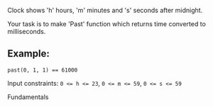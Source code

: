 <div class="w-full panel bg-k-20"><div class="markdown" id="description"><p>Clock shows 'h' hours, 'm' minutes and 's' seconds after midnight.</p>
<p>Your task is to make 'Past' function which returns time converted to milliseconds.</p>
<h2 id="example">Example:</h2>
<pre style="display: none;"><code class="language-c"><span class="cm-variable">past</span>(<span class="cm-number">0</span>, <span class="cm-number">1</span>, <span class="cm-number">1</span>) <span class="cm-operator">==</span> <span class="cm-number">61000</span></code></pre>
<pre><code class="language-javascript"><span class="cm-variable">past</span>(<span class="cm-number">0</span>, <span class="cm-number">1</span>, <span class="cm-number">1</span>) <span class="cm-operator">==</span> <span class="cm-number">61000</span></code></pre>
<pre style="display: none;"><code class="language-csharp"><span class="cm-variable">Past</span>(<span class="cm-number">0</span>, <span class="cm-number">1</span>, <span class="cm-number">1</span>) <span class="cm-operator">==</span> <span class="cm-number">61000</span></code></pre>
<pre style="display: none;"><code class="language-python"><span class="cm-variable">past</span>(<span class="cm-number">0</span>, <span class="cm-number">1</span>, <span class="cm-number">1</span>) <span class="cm-operator">==</span> <span class="cm-number">61000</span></code></pre>
<pre style="display: none;"><code class="language-ruby"><span class="cm-variable">past</span>(<span class="cm-number">0</span>, <span class="cm-number">1</span>, <span class="cm-number">1</span>) <span class="cm-operator">==</span> <span class="cm-number">61000</span></code></pre>
<pre style="display: none;"><code class="language-java"><span class="cm-variable">Past</span>(<span class="cm-number">0</span>, <span class="cm-number">1</span>, <span class="cm-number">1</span>) <span class="cm-operator">==</span> <span class="cm-number">61000</span></code></pre>
<pre style="display: none;"><code class="language-prolog"><span class="cm-atom">past</span><span class="cm-paren">(</span><span class="cm-number">0</span><span class="cm-paren">,</span><span class="cm-comment"> </span><span class="cm-number">1</span><span class="cm-paren">,</span><span class="cm-comment"> </span><span class="cm-number">1</span><span class="cm-paren">,</span><span class="cm-comment"> </span><span class="cm-number">61000</span><span class="cm-paren">)</span><span class="cm-graphic">.</span></code></pre>
<pre style="display: none;"><code class="language-cfml"><span class="cm-variable">past</span>(<span class="cm-number">0</span>, <span class="cm-number">1</span>, <span class="cm-number">1</span>) <span class="cm-operator">==</span> <span class="cm-number">61000</span></code></pre>
<pre style="display: none;"><code class="language-typescript"><span class="cm-variable">past</span>(<span class="cm-number">0</span>, <span class="cm-number">1</span>, <span class="cm-number">1</span>) <span class="cm-operator">===</span> <span class="cm-number">61000</span></code></pre>
<pre style="display: none;"><code class="language-coffeescript"><span class="cm-variable">past</span><span class="cm-punctuation">(</span><span class="cm-number">0</span><span class="cm-punctuation">,</span> <span class="cm-number">1</span><span class="cm-punctuation">,</span> <span class="cm-number">1</span><span class="cm-punctuation">)</span> <span class="cm-operator">==</span> <span class="cm-number">61000</span></code></pre>
<pre style="display: none;"><code class="language-julia"><span class="cm-builtin">past</span>(<span class="cm-number">0</span>, <span class="cm-number">1</span>, <span class="cm-number">1</span>) <span class="cm-operator">==</span> <span class="cm-number">61000</span></code></pre>
<pre style="display: none;"><code class="language-clojure"><span class="cm-bracket">(</span><span class="cm-keyword">=</span> <span class="cm-bracket">(</span><span class="cm-builtin">past</span> <span class="cm-number">0</span> <span class="cm-number">1</span> <span class="cm-number">1</span><span class="cm-bracket">)</span> <span class="cm-number">61000</span><span class="cm-bracket">)</span></code></pre>
<pre style="display: none;"><code class="language-cpp"><span class="cm-variable">past</span>(<span class="cm-number">0</span>, <span class="cm-number">1</span>, <span class="cm-number">1</span>) <span class="cm-operator">==</span> <span class="cm-number">61000</span></code></pre>
<pre style="display: none;"><code class="language-crystal"><span class="cm-variable">past</span>(<span class="cm-number">0</span>, <span class="cm-number">1</span>, <span class="cm-number">1</span>) <span class="cm-operator">==</span> <span class="cm-number">61000</span></code></pre>
<pre style="display: none;"><code class="language-dart"><span class="cm-variable">past</span>(<span class="cm-number">0</span>, <span class="cm-number">1</span>, <span class="cm-number">1</span>) <span class="cm-operator">==</span> <span class="cm-number">61000</span></code></pre>
<pre style="display: none;"><code class="language-elixir"><span class="cm-variable">past</span>(<span class="cm-number">0</span>, <span class="cm-number">1</span>, <span class="cm-number">1</span>) <span class="cm-operator">=</span><span class="cm-operator">=</span> <span class="cm-number">61000</span></code></pre>
<pre style="display: none;"><code class="language-elm"><span class="cm-def">past</span> <span class="cm-number">0</span> <span class="cm-number">1</span> <span class="cm-number">1</span> <span class="cm-keyword">==</span> <span class="cm-number">61000</span></code></pre>
<pre style="display: none;"><code class="language-erlang"><span class="cm-tag">past</span>(<span class="cm-number">0</span>, <span class="cm-number">1</span>, <span class="cm-number">1</span>) <span class="cm-operator">=:=</span> <span class="cm-number">61000</span></code></pre>
<pre style="display: none;"><code class="language-factor"><span class="cm-number">0 1</span> <span class="cm-number">1</span> <span class="cm-variable">past</span> <span class="cm-number">61000</span> <span class="cm-keyword">=</span></code></pre>
<pre style="display: none;"><code class="language-forth"><span class="cm-number">0 </span><span class="cm-number">1 </span><span class="cm-number">1 </span><span class="cm-atom">past </span><span class="cm-number">61000 </span><span class="cm-builtin">=</span></code></pre>
<pre style="display: none;"><code class="language-fortran"><span class="cm-variable">past</span>(<span class="cm-number">0</span>, <span class="cm-number">1</span>, <span class="cm-number">1</span>) <span class="cm-operator">==</span> <span class="cm-number">61000</span></code></pre>
<pre style="display: none;"><code class="language-fsharp"><span class="cm-variable">past</span> <span class="cm-number">0</span> <span class="cm-number">1</span> <span class="cm-number">1</span> <span class="cm-operator">=</span> <span class="cm-number">61000</span></code></pre>
<pre style="display: none;"><code class="language-go"><span class="cm-variable">past</span>(<span class="cm-number">0</span>, <span class="cm-number">1</span>, <span class="cm-number">1</span>) <span class="cm-operator">==</span> <span class="cm-number">61000</span></code></pre>
<pre style="display: none;"><code class="language-groovy"><span class="cm-variable">past</span>(<span class="cm-number">0</span>, <span class="cm-number">1</span>, <span class="cm-number">1</span>) <span class="cm-operator">==</span> <span class="cm-number">61000</span></code></pre>
<pre style="display: none;"><code class="language-haskell"><span class="cm-variable">past</span> <span class="cm-number">0</span> <span class="cm-number">1</span> <span class="cm-number">1</span> <span class="cm-builtin">==</span> <span class="cm-number">61000</span></code></pre>
<pre style="display: none;"><code class="language-kotlin"><span class="cm-variable">past</span>(<span class="cm-number">0</span>, <span class="cm-number">1</span>, <span class="cm-number">1</span>) <span class="cm-operator">==</span> <span class="cm-number">61000</span></code></pre>
<pre style="display: none;"><code class="language-lua"><span class="cm-variable">past</span>(<span class="cm-number">0</span>, <span class="cm-number">1</span>, <span class="cm-number">1</span>) == <span class="cm-number">61000</span></code></pre>
<pre style="display: none;"><code class="language-nasm">past(<span class="cm-number">0</span>, <span class="cm-number">1</span>, <span class="cm-number">1</span>) == <span class="cm-number">61000</span></code></pre>
<pre style="display: none;"><code class="language-nim"><span class="cm-variable">past</span>(<span class="cm-number">0</span>, <span class="cm-number">1</span>, <span class="cm-number">1</span>) <span class="cm-operator">==</span> <span class="cm-number">61000</span></code></pre>
<pre style="display: none;"><code class="language-objc"><span class="cm-variable">past</span>(<span class="cm-number">0</span>, <span class="cm-number">1</span>, <span class="cm-number">1</span>) <span class="cm-operator">==</span> <span class="cm-number">61000</span></code></pre>
<pre style="display: none;"><code class="language-ocaml"><span class="cm-variable">past</span> <span class="cm-number">0</span> <span class="cm-number">1</span> <span class="cm-number">1</span> <span class="cm-operator">=</span><span class="cm-operator">=</span> <span class="cm-number">61000</span></code></pre>
<pre style="display: none;"><code class="language-php"><span class="cm-variable">past</span>(<span class="cm-number">0</span>, <span class="cm-number">1</span>, <span class="cm-number">1</span>) <span class="cm-operator">==</span> <span class="cm-number">61000</span></code></pre>
<pre style="display: none;"><code class="language-powershell"><span class="cm-identifier">Past</span><span class="cm-punctuation">(</span><span class="cm-number">0</span><span class="cm-punctuation">,</span> <span class="cm-number">1</span><span class="cm-punctuation">,</span> <span class="cm-number">1</span><span class="cm-punctuation">)</span> <span class="cm-operator">=</span><span class="cm-operator">=</span> <span class="cm-number">61000</span></code></pre>
<pre style="display: none;"><code class="language-purescript"><span class="cm-variable">past</span> <span class="cm-number">0</span> <span class="cm-number">1</span> <span class="cm-number">1</span> <span class="cm-builtin">==</span> <span class="cm-number">61000</span></code></pre>
<pre style="display: none;"><code class="language-r"><span class="cm-variable">past</span>(<span class="cm-number">0</span>, <span class="cm-number">1</span>, <span class="cm-number">1</span>) <span class="cm-operator">==</span> <span class="cm-number">61000</span></code></pre>
<pre style="display: none;"><code class="language-racket"><span class="cm-bracket">(</span><span class="cm-variable">=</span> <span class="cm-bracket">(</span><span class="cm-variable">past</span> <span class="cm-number">0</span> <span class="cm-number">1</span> <span class="cm-number">1</span><span class="cm-bracket">)</span> <span class="cm-number">61000</span><span class="cm-bracket">)</span></code></pre>
<pre style="display: none;"><code class="language-reason"><span class="cm-variable">past</span>(<span class="cm-number">0</span>, <span class="cm-number">1</span>, <span class="cm-number">1</span>) <span class="cm-operator">==</span> <span class="cm-number">61000</span></code></pre>
<pre style="display: none;"><code class="language-rust"><span class="cm-variable">past</span>(<span class="cm-number">0</span>, <span class="cm-number">1</span>, <span class="cm-number">1</span>) <span class="cm-operator">==</span> <span class="cm-number">61000</span></code></pre>
<pre style="display: none;"><code class="language-scala"><span class="cm-variable">past</span>(<span class="cm-number">0</span>, <span class="cm-number">1</span>, <span class="cm-number">1</span>) <span class="cm-operator">==</span> <span class="cm-number">61000</span></code></pre>
<pre style="display: none;"><code class="language-shell">run_shell(args: [0, <span class="cm-number">1</span>, <span class="cm-number">1</span>]) <span class="cm-operator">=</span><span class="cm-operator">=</span> <span class="cm-number">61000</span></code></pre>
<pre style="display: none;"><code class="language-solidity"><span class="cm-variable">past</span>(<span class="cm-number">0</span>, <span class="cm-number">1</span>, <span class="cm-number">1</span>) <span class="cm-operator">==</span> <span class="cm-number">61000</span></code></pre>
<pre style="display: none;"><code class="language-sql"><span class="cm-bracket">{</span>h<span class="cm-punctuation">:</span> <span class="cm-number">0</span><span class="cm-punctuation">,</span> <span class="cm-keyword">m</span><span class="cm-punctuation">:</span> <span class="cm-number">1</span><span class="cm-punctuation">,</span> s<span class="cm-punctuation">:</span> <span class="cm-number">1</span><span class="cm-bracket">}</span> <span class="cm-operator">=&gt;</span> res<span class="cm-punctuation">:</span> <span class="cm-number">61000</span></code></pre>
<pre style="display: none;"><code class="language-swift"><span class="cm-variable">past</span><span class="cm-punctuation">(</span><span class="cm-number">0</span><span class="cm-punctuation">,</span> <span class="cm-number">1</span><span class="cm-punctuation">,</span> <span class="cm-number">1</span><span class="cm-punctuation">)</span> <span class="cm-operator">=</span><span class="cm-operator">=</span> <span class="cm-number">61000</span></code></pre>
<pre style="display: none;"><code class="language-vb"><span class="cm-variable">Past</span>(<span class="cm-number">0</span>, <span class="cm-number">1</span>, <span class="cm-number">1</span>) <span class="cm-operator">==</span> <span class="cm-number">61000</span></code></pre>
<p>Input constraints: <code>0 &lt;= h &lt;= 23</code>, <code>0 &lt;= m &lt;= 59</code>, <code>0 &lt;= s &lt;= 59</code></p>
</div><div class="mt-15px"><span><i class="icon-moon-tag "></i></span><div class="keyword-tag">Fundamentals</div></div></div>

